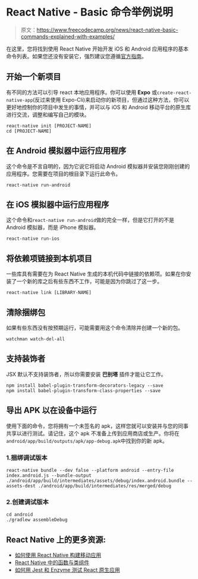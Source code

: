 # React Native - Basic 命令举例说明

> 原文：<https://www.freecodecamp.org/news/react-native-basic-commands-explained-with-examples/>

在这里，您将找到使用 React Native 开始开发 iOS 和 Android 应用程序的基本命令列表。如果您还没有安装它，强烈建议您遵循[官方指南](https://facebook.github.io/react-native/docs/getting-started.html)。

## 开始一个新项目

有不同的方法可以引导 react 本地应用程序。你可以使用 ****Expo**** 或`create-react-native-app`(反过来使用 Expo-Cli)来启动你的新项目，但通过这种方法，你可以更好地控制你的项目中发生的事情，并可以与 iOS 和 Android 移动平台的原生库进行交流，调整和编写自己的模块。

```
react-native init [PROJECT-NAME]
cd [PROJECT-NAME]
```

## 在 Android 模拟器中运行应用程序

这个命令是不言自明的，因为它说它将启动 Android 模拟器并安装您刚刚创建的应用程序。您需要在项目的根目录下运行此命令。

```
react-native run-android
```

## 在 iOS 模拟器中运行应用程序

这个命令和`react-native run-android`做的完全一样，但是它打开的不是 Android 模拟器，而是 iPhone 模拟器。

```
react-native run-ios
```

## 将依赖项链接到本机项目

一些库具有需要在为 React Native 生成的本机代码中链接的依赖项。如果在你安装了一个新的库之后有些东西不工作，可能是因为你跳过了这一步。

```
react-native link [LIBRARY-NAME]
```

## 清除捆绑包

如果有些东西没有按预期运行，可能需要用这个命令清除并创建一个新的包。

```
watchman watch-del-all
```

## 支持装饰者

JSX 默认不支持装饰者，所以你需要安装 ****巴别塔**** 插件才能让它工作。

```
npm install babel-plugin-transform-decorators-legacy --save
npm install babel-plugin-transform-class-properties --save
```

## 导出 APK 以在设备中运行

使用下面的命令，您将拥有一个未签名的 apk，这样您就可以安装并与您的同事共享以进行测试。请记住，这个 apk 不准备上传到应用商店或生产。你将在`android/app/build/outputs/apk/app-debug.apk`中找到你的新 apk。

### 1.捆绑调试版本

```
react-native bundle --dev false --platform android --entry-file index.android.js --bundle-output ./android/app/build/intermediates/assets/debug/index.android.bundle --assets-dest ./android/app/build/intermediates/res/merged/debug
```

### 2.创建调试版本

```
cd android
./gradlew assembleDebug
```

## **React Native 上的更多资源:**

*   [如何使用 React Native 构建移动应用](https://www.freecodecamp.org/news/what-you-need-to-know-to-start-building-mobile-apps-in-react-native-dded951277b7/)
*   [React Native 中的函数与类组件](https://www.freecodecamp.org/news/functional-vs-class-components-react-native/)
*   [如何用 Jest 和 Enzyme 测试 React 原生应用](https://www.freecodecamp.org/news/setting-up-jest-enzyme-for-testing-react-native-40393ca04145/)